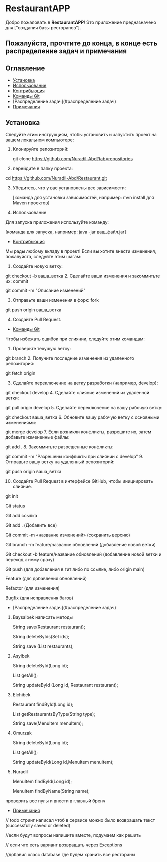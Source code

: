 
# RestaurantAPP

Добро пожаловать в **RestaurantAPP**! Это приложение предназначено для ["создания базы ресторанов"].
## Пожалуйста, прочтите до конца, в конце есть распределение задач и примечания
## Оглавление

- [Установка](#установка)
- [Использование](#использование)
- [Контрибьюция](#контрибьюция)
- [Команды Git](#команды-git)
- [Распределение задач](#распределение задач)
- [Примечания](#примечания)

## Установка
Следуйте этим инструкциям, чтобы установить и запустить проект на вашем локальном компьютере:

1. Клонируйте репозиторий:

   git clone https://github.com/Nuradil-Abd?tab=repositories

2. перейдите в папку проекта:

cd https://github.com/Nuradil-Abd/Restaurant.git

3. Убедитесь, что у вас установлены все зависимости:

   [команда для установки зависимостей, например: mvn install для Maven проектов]
4. Использование

Для запуска приложения используйте команду:

[команда для запуска, например: java -jar ваш_файл.jar]

- [Контрибьюция](#контрибьюция)

Мы рады любому вкладу в проект! Если вы хотите внести изменения, пожалуйста, следуйте этим шагам:


1. Создайте новую ветку:

git checkout -b ваша_ветка
2. Сделайте ваши изменения и закоммитьте их: commit

git commit -m "Описание изменений"

3. Отправьте ваши изменения в форк: fork
 
git push origin ваша_ветка
 
4. Создайте Pull Request.

- [Команды Git](#команды-git)

Чтобы избежать ошибок при слиянии, следуйте этим командам:

1. Проверьте текущую ветку:

git branch
2. Получите последние изменения из удаленного репозитория:

git fetch origin

3. Сделайте переключение на ветку разработки (например, develop):

git checkout develop
4. Сделайте слияние изменений из удаленной ветки:

git pull origin develop
5. Сделайте переключение на вашу рабочую ветку:

git checkout ваша_ветка
6. Обновите вашу рабочую ветку с основными изменениями:

git merge develop
7. Если возникли конфликты, разрешите их, затем добавьте измененные файлы:

git add .
8. Закоммитьте разрешенные конфликты:

git commit -m "Разрешены конфликты при слиянии с develop"
9. Отправьте вашу ветку на удаленный репозиторий:
   
git push origin ваша_ветка

10. Создайте Pull Request в интерфейсе GitHub, чтобы инициировать слияние.

git init

Git status

Git add ссылка

Git add . (Добавить все)

Git commit  -m «название изменений» (сохранить версию)

Git branch -m feature/название обновлений (добавление новой ветки)

Git checkout  -b feature/название обновлений (добавление новой ветки и переход к нему сразу)

Git push (для добавления в гит либо по ссылке, либо origin main)

Feature (для добавления обновлений)

Refactor (для изменения)

Bugfix (для исправления багов)
- [Распределение задач](#распределение задач)

1. Baysalbek
написать методы



    String save(Restaurant restaurant);

    String deleteByIds(Set<Long> ids);

    String save (List<Restaurant> restaurants);

2. Asylbek



    String deleteById(Long id);

    List<Restaurant> getAll();

    String updateById (Long id, Restaurant restaurant);


3. Elchibek


    Restaurant findById(Long id);

    List<Restaurant> getRestaurantsByType(String type);

    String save(MenuItem menuItem);
4. Omurzak


    String deleteById(Long id);

    List<MenuItem> getAll();

    String updateById(Long id,MenuItem menuItem);
5. Nuradil


    MenuItem findById(Long id);

    MenuItem findByName(String name);

проверить все пулы и внести в главный бренч

- [Примечания](#примечания)

// todo стринг написал чтоб в сервисе можно было возвращать текст (successfully saved or deleted)

//если будут вопросы напишите вместе, подумаем как решить

// если что есть вариант возвращать через Exceptions

//добавил класс database где будем хранить все рестораны






